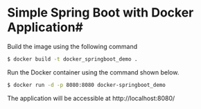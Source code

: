   
# Simple Spring Boot with Docker Application#


Build the image using the following command

```bash
$ docker build -t docker_springboot_demo .
```
Run the Docker container using the command shown below.

```bash
$ docker run -d -p 8080:8080 docker-springboot_demo
```

The application will be accessible at http://localhost:8080/

